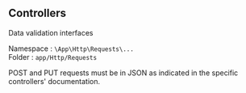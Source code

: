 ## Controllers

Data validation interfaces

Namespace : `\App\Http\Requests\...`<br>
Folder :   `app/Http/Requests`

POST and PUT requests must be in JSON as indicated in the specific controllers' documentation.
